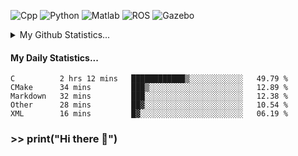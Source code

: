 ![Cpp](https://img.shields.io/badge/-C%2B%2B-brightgreen)
![Python](https://img.shields.io/badge/-python-blue)
![Matlab](https://img.shields.io/badge/-Matlab-orange)
![ROS](https://img.shields.io/badge/-ROS-%23002366)
![Gazebo](https://img.shields.io/badge/-Gazebo-%23FFA500)
<details>
  <summary> My Github Statistics... </summary>
    <img src="https://github-readme-stats.vercel.app/api?username=manuaatitya&hide=issues,prs&theme=dark"/>
 </details>
 
#### My Daily Statistics...
<!--START_SECTION:waka-->
```text
C          2 hrs 12 mins   ████████████▒░░░░░░░░░░░░   49.79 % 
CMake      34 mins         ███▒░░░░░░░░░░░░░░░░░░░░░   12.89 % 
Markdown   32 mins         ███░░░░░░░░░░░░░░░░░░░░░░   12.38 % 
Other      28 mins         ██▓░░░░░░░░░░░░░░░░░░░░░░   10.54 % 
XML        16 mins         █▓░░░░░░░░░░░░░░░░░░░░░░░   06.19 % 
```
<!--END_SECTION:waka-->
### >> print("Hi there 👋")

<!--
**manuaatitya/manuaatitya** is a ✨ _special_ ✨ repository because its `README.md` (this file) appears on your GitHub profile.

Here are some ideas to get you started:

- 🔭 I’m currently working on ...
- 🌱 I’m currently learning ...
- 👯 I’m looking to collaborate on ...
- 🤔 I’m looking for help with ...
- 💬 Ask me about ...
- 📫 How to reach me: ...
- 😄 Pronouns: ...
- ⚡ Fun fact: ...
-->
